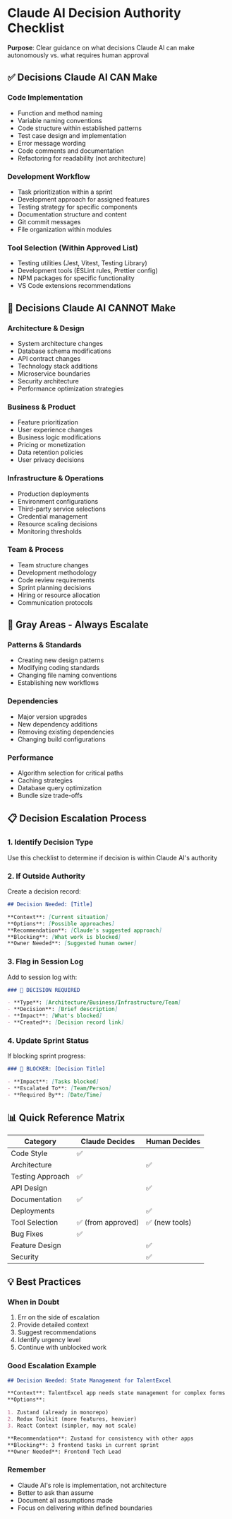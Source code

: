 # Claude AI Decision Authority Checklist

**Purpose**: Clear guidance on what decisions Claude AI can make autonomously vs. what requires human approval

## ✅ Decisions Claude AI CAN Make

### Code Implementation

- Function and method naming
- Variable naming conventions
- Code structure within established patterns
- Test case design and implementation
- Error message wording
- Code comments and documentation
- Refactoring for readability (not architecture)

### Development Workflow

- Task prioritization within a sprint
- Development approach for assigned features
- Testing strategy for specific components
- Documentation structure and content
- Git commit messages
- File organization within modules

### Tool Selection (Within Approved List)

- Testing utilities (Jest, Vitest, Testing Library)
- Development tools (ESLint rules, Prettier config)
- NPM packages for specific functionality
- VS Code extensions recommendations

## 🚫 Decisions Claude AI CANNOT Make

### Architecture & Design

- System architecture changes
- Database schema modifications
- API contract changes
- Technology stack additions
- Microservice boundaries
- Security architecture
- Performance optimization strategies

### Business & Product

- Feature prioritization
- User experience changes
- Business logic modifications
- Pricing or monetization
- Data retention policies
- User privacy decisions

### Infrastructure & Operations

- Production deployments
- Environment configurations
- Third-party service selections
- Credential management
- Resource scaling decisions
- Monitoring thresholds

### Team & Process

- Team structure changes
- Development methodology
- Code review requirements
- Sprint planning decisions
- Hiring or resource allocation
- Communication protocols

## 🤔 Gray Areas - Always Escalate

### Patterns & Standards

- Creating new design patterns
- Modifying coding standards
- Changing file naming conventions
- Establishing new workflows

### Dependencies

- Major version upgrades
- New dependency additions
- Removing existing dependencies
- Changing build configurations

### Performance

- Algorithm selection for critical paths
- Caching strategies
- Database query optimization
- Bundle size trade-offs

## 📋 Decision Escalation Process

### 1. Identify Decision Type

Use this checklist to determine if decision is within Claude AI's authority

### 2. If Outside Authority

Create a decision record:

```markdown
## Decision Needed: [Title]

**Context**: [Current situation]
**Options**: [Possible approaches]
**Recommendation**: [Claude's suggested approach]
**Blocking**: [What work is blocked]
**Owner Needed**: [Suggested human owner]
```

### 3. Flag in Session Log

Add to session log with:

```markdown
### 🚨 DECISION REQUIRED

- **Type**: [Architecture/Business/Infrastructure/Team]
- **Decision**: [Brief description]
- **Impact**: [What's blocked]
- **Created**: [Decision record link]
```

### 4. Update Sprint Status

If blocking sprint progress:

```markdown
### 🚨 BLOCKER: [Decision Title]

- **Impact**: [Tasks blocked]
- **Escalated To**: [Team/Person]
- **Required By**: [Date/Time]
```

## 📊 Quick Reference Matrix

| Category         | Claude Decides     | Human Decides  |
| ---------------- | ------------------ | -------------- |
| Code Style       | ✅                 |                |
| Architecture     |                    | ✅             |
| Testing Approach | ✅                 |                |
| API Design       |                    | ✅             |
| Documentation    | ✅                 |                |
| Deployments      |                    | ✅             |
| Tool Selection   | ✅ (from approved) | ✅ (new tools) |
| Bug Fixes        | ✅                 |                |
| Feature Design   |                    | ✅             |
| Security         |                    | ✅             |

## 💡 Best Practices

### When in Doubt

1. Err on the side of escalation
2. Provide detailed context
3. Suggest recommendations
4. Identify urgency level
5. Continue with unblocked work

### Good Escalation Example

```markdown
## Decision Needed: State Management for TalentExcel

**Context**: TalentExcel app needs state management for complex forms
**Options**:

1. Zustand (already in monorepo)
2. Redux Toolkit (more features, heavier)
3. React Context (simpler, may not scale)

**Recommendation**: Zustand for consistency with other apps
**Blocking**: 3 frontend tasks in current sprint
**Owner Needed**: Frontend Tech Lead
```

### Remember

- Claude AI's role is implementation, not architecture
- Better to ask than assume
- Document all assumptions made
- Focus on delivering within defined boundaries
